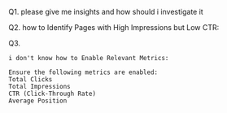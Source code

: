Q1. please give me insights and how should i investigate it 

Q2. how to Identify Pages with High Impressions but Low CTR:

Q3. 

```
i don't know how to Enable Relevant Metrics:

Ensure the following metrics are enabled:
Total Clicks
Total Impressions
CTR (Click-Through Rate)
Average Position
   ```

